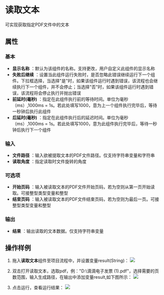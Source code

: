 # 读取文本

可实现获取指定PDF文件中的文本

## 属性

### 基本

- **显示名称** ：默认为该组件的名称。支持更改，用户自定义此组件的显示名称
- **失败后继续** ：设置当此组件运行失败时，是否忽略此错误继续运行下一个组件。下拉框选择，当选择"是"时，如果该组件运行时遇到错误，该流程也会继续执行下一个组件，并不会停止；当选择"否"时，如果该组件运行时遇到错误，该流程将会停止执行并抛出错误
- **前延时(毫秒)** ：指定在此组件执行前的等待时间。单位为毫秒（ms）,1000ms = 1s。若此处填写1000，意为上一个组件执行完毕后，等待一秒钟后执行此组件
- **后延时(毫秒)** ：指定在此组件执行后的延迟时间。单位为毫秒（ms）,1000ms = 1s。若此处填写1000，意为此组件执行完毕后，等待一秒钟后执行下一个组件

### 输入

- **文件路径** ：输入欲被提取文本的PDF文件路径。仅支持字符串变量和字符串
- **读取角度** ：指定读取时文件旋转的角度

### 可选项

- **开始页码** ：输入被读取文本的PDF文件开始页码，若为空则从第一页开始读取。可接整型类型变量和整型
- **结束页码** ：输入被读取文本的PDF文件结束页码，若为空则为最后一页。可接整型类型变量和整型

### 输出

- **结果** ：输出读取的文本数据。仅支持字符串变量

## 操作样例

1. 拖入**读取文本**组件至项目流程中，并设置变量result(String)：
![](https://docimages.blob.core.chinacloudapi.cn/images/Activities/ExtractText_1.png)

2. 双击打开读取文本，选取pdf，例："D:\\滴滴电子发票 (1).pdf"，选择需要的页数范围，输入生成路径，在输出中添加变量result,如下图所示：
![](https://docimages.blob.core.chinacloudapi.cn/images/Activities/ExtractText_2.png)

3. 点击运行，查看运行结果：
![](https://docimages.blob.core.chinacloudapi.cn/images/Activities/ExtractText_3.png)